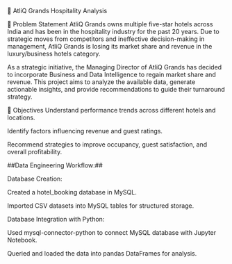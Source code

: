 🏨 AtliQ Grands Hospitality Analysis

📌 Problem Statement
AtliQ Grands owns multiple five-star hotels across India and has been in the hospitality industry for the past 20 years. Due to strategic moves from competitors and ineffective decision-making in management, AtliQ Grands is losing its market share and revenue in the luxury/business hotels category.

As a strategic initiative, the Managing Director of AtliQ Grands has decided to incorporate Business and Data Intelligence to regain market share and revenue. This project aims to analyze the available data, generate actionable insights, and provide recommendations to guide their turnaround strategy.

🎯 Objectives
Understand performance trends across different hotels and locations.

Identify factors influencing revenue and guest ratings.

Recommend strategies to improve occupancy, guest satisfaction, and overall profitability.

##Data Engineering Workflow:##

Database Creation:

Created a hotel_booking database in MySQL.

Imported CSV datasets into MySQL tables for structured storage.

Database Integration with Python:

Used mysql-connector-python to connect MySQL database with Jupyter Notebook.

Queried and loaded the data into pandas DataFrames for analysis.
